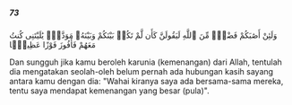 ##### 73

<span class="ayah">وَلَئِنْ أَصَٰبَكُمْ فَضْلٌۭ مِّنَ ٱللَّهِ لَيَقُولَنَّ كَأَن لَّمْ تَكُنۢ بَيْنَكُمْ وَبَيْنَهُۥ مَوَدَّةٌۭ يَٰلَيْتَنِى كُنتُ مَعَهُمْ فَأَفُوزَ فَوْزًا عَظِيمًۭا</span>

<span class="ayah_translation">Dan sungguh jika kamu beroleh karunia (kemenangan) dari Allah, tentulah dia mengatakan seolah-oleh belum pernah ada hubungan kasih sayang antara kamu dengan dia: "Wahai kiranya saya ada bersama-sama mereka, tentu saya mendapat kemenangan yang besar (pula)".</span>
